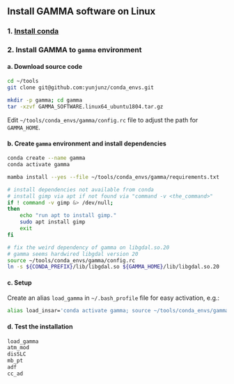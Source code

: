 ## Install GAMMA software on Linux

### 1. [Install conda](../README.md#1-install-conda)

### 2. Install GAMMA to `gamma` environment

#### a. Download source code

```bash
cd ~/tools
git clone git@github.com:yunjunz/conda_envs.git

mkdir -p gamma; cd gamma
tar -xzvf GAMMA_SOFTWARE.linux64_ubuntu1804.tar.gz
```

Edit `~/tools/conda_envs/gamma/config.rc` file to adjust the path for `GAMMA_HOME`.

#### b. Create `gamma` environment and install dependencies

```bash
conda create --name gamma
conda activate gamma

mamba install --yes --file ~/tools/conda_envs/gamma/requirements.txt

# install dependencies not available from conda
# install gimp via apt if not found via "command -v <the_command>"
if ! command -v gimp &> /dev/null; 
then 
    echo "run apt to install gimp."
    sudo apt install gimp
    exit
fi

# fix the weird dependency of gamma on libgdal.so.20
# gamma seems hardwired libgdal version 20
source ~/tools/conda_envs/gamma/config.rc
ln -s ${CONDA_PREFIX}/lib/libgdal.so ${GAMMA_HOME}/lib/libgdal.so.20
```

#### c. Setup

Create an alias `load_gamma` in `~/.bash_profile` file for easy activation, e.g.:

```bash
alias load_insar='conda activate gamma; source ~/tools/conda_envs/gamma/config.rc'
```

#### d. Test the installation

```bash
load_gamma
atm_mod
disSLC
mb_pt
adf
cc_ad
```
